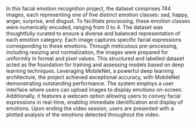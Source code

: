 In this facial emotion recognition project, the dataset comprises 744 images, each representing one of five distinct emotion classes: sad, happy, anger, surprise, and disgust. To facilitate processing, these emotion classes were numerically encoded, ranging from 0 to 4. The dataset was thoughtfully curated to ensure a diverse and balanced representation of each emotion category. Each image captures specific facial expressions corresponding to these emotions. Through meticulous pre-processing, including resizing and normalization, the images were prepared for uniformity in format and pixel values. This structured and labelled dataset acted as the foundation for training and assessing models based on deep learning techniques.  Leveraging MobileNet, a powerful deep learning architecture, the project achieved exceptional accuracy, with MobileNet demonstrating outstanding performance.
The system employs a user interface where users can upload images to display emotions on-screen. Additionally, it features a webcam option allowing users to convey facial expressions in real-time, enabling immediate identification and display of emotions. Upon ending the video session, users are presented with a plotted analysis of the emotions detected throughout the video.
